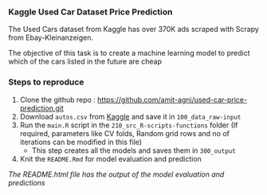 ### Kaggle Used Car Dataset Price Prediction

The Used Cars dataset from Kaggle has over 370K ads scraped with Scrapy
from Ebay-Kleinanzeigen. 

The objective of this task is to create a machine learning model to predict which of the cars listed in the future
are cheap


### Steps to reproduce

1.  Clone the github repo :
    <a href="https://github.com/amit-agni/used-car-price-prediction.git" class="uri">https://github.com/amit-agni/used-car-price-prediction.git</a>
2.  Download `autos.csv` from
    [Kaggle](https://www.kaggle.com/orgesleka/used-cars-database) and
    save it in `100_data_raw-input`
3.  Run the `main.R` script in the `210_src_R-scripts-functions` folder
    (If required, parameters like CV folds, Random grid rows and no of
    iterations can be modified in this file)
    -   This step creates all the models and saves them in `300_output`
4.  Knit the `README.Rmd` for model evaluation and
    prediction

*The README.html file has the output of the model evaluation and predictions*
